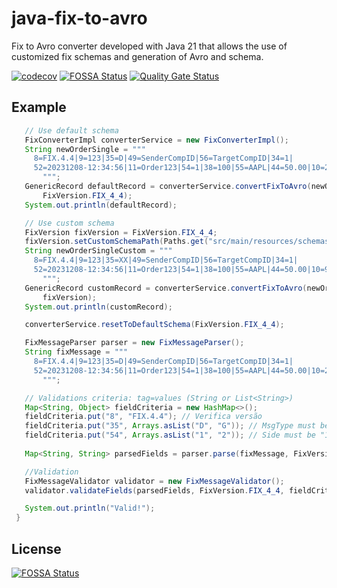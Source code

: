 # java-fix-to-avro
Fix to Avro converter developed with Java 21 that allows the use of customized fix schemas and generation of Avro and schema.

[![codecov](https://codecov.io/github/darioajr/java-fix-to-avro/branch/main/graph/badge.svg?style=flat-square)](https://app.codecov.io/github/darioajr/java-fix-to-avro) [![FOSSA Status](https://app.fossa.com/api/projects/git%2Bgithub.com%2Fdarioajr%2Fjava-fix-to-avro.svg?type=shield)](https://app.fossa.com/projects/git%2Bgithub.com%2Fdarioajr%2Fjava-fix-to-avro?ref=badge_shield) [![Quality Gate Status](https://sonarcloud.io/api/project_badges/measure?project=darioajr_java-fix-to-avro&metric=alert_status)](https://sonarcloud.io/summary/new_code?id=darioajr_java-fix-to-avro)


## Example
 ```java
    // Use default schema
    FixConverterImpl converterService = new FixConverterImpl();
    String newOrderSingle = """
      8=FIX.4.4|9=123|35=D|49=SenderCompID|56=TargetCompID|34=1|
      52=20231208-12:34:56|11=Order123|54=1|38=100|55=AAPL|44=50.00|10=242|
        """;
    GenericRecord defaultRecord = converterService.convertFixToAvro(newOrderSingle,
        FixVersion.FIX_4_4);
    System.out.println(defaultRecord);

    // Use custom schema
    FixVersion fixVersion = FixVersion.FIX_4_4;
    fixVersion.setCustomSchemaPath(Paths.get("src/main/resources/schemas/FIX44_custom.xml"));
    String newOrderSingleCustom = """
      8=FIX.4.4|9=123|35=XX|49=SenderCompID|56=TargetCompID|34=1|
      52=20231208-12:34:56|11=Order123|54=1|38=100|55=AAPL|44=50.00|10=94|
        """;
    GenericRecord customRecord = converterService.convertFixToAvro(newOrderSingleCustom,
        fixVersion);
    System.out.println(customRecord);

    converterService.resetToDefaultSchema(FixVersion.FIX_4_4);

    FixMessageParser parser = new FixMessageParser();
    String fixMessage = """
      8=FIX.4.4|9=123|35=D|49=SenderCompID|56=TargetCompID|34=1|
      52=20231208-12:34:56|11=Order123|54=1|38=100|55=AAPL|44=50.00|10=242|
        """;

    // Validations criteria: tag=values (String or List<String>)
    Map<String, Object> fieldCriteria = new HashMap<>();
    fieldCriteria.put("8", "FIX.4.4"); // Verifica versão
    fieldCriteria.put("35", Arrays.asList("D", "G")); // MsgType must be "D" or "G"
    fieldCriteria.put("54", Arrays.asList("1", "2")); // Side must be "1" or "2"
  
    Map<String, String> parsedFields = parser.parse(fixMessage, FixVersion.FIX_4_4);

    //Validation
    FixMessageValidator validator = new FixMessageValidator();
    validator.validateFields(parsedFields, FixVersion.FIX_4_4, fieldCriteria);

    System.out.println("Valid!");
  }
  ```
  
## License
[![FOSSA Status](https://app.fossa.com/api/projects/git%2Bgithub.com%2Fdarioajr%2Fjava-fix-to-avro.svg?type=large)](https://app.fossa.com/projects/git%2Bgithub.com%2Fdarioajr%2Fjava-fix-to-avro?ref=badge_large)
